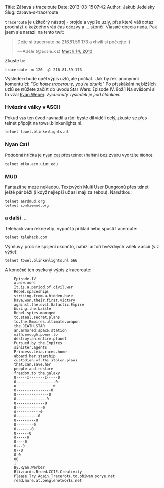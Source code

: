 Title: Zábava s traceroute
Date: 2013-03-15 07:42
Author: Jakub Jedelsky
Slug: zabava-s-traceroute

`traceroute` je užitečný nástroj - projde a vypíše uzly, přes které váš
dotaz prochází, u každého vrátí čas odezvy a ... skončí. Vlastně docela
nuda. Pak jsem ale narazil na tento twít:

<blockquote class="twitter-tweet"><p>Dejte si traceroute na 216.81.59.173 a chvíli si počkejte :)</p>&mdash; Adéla (@adela_cz) <a href="https://twitter.com/adela_cz/statuses/312287606052380672">March 14, 2013</a></blockquote>
<script async src="//platform.twitter.com/widgets.js" charset="utf-8"></script>
  
Zkuste to:
```text
traceroute -m 120 -q1 216.81.59.173
```

Výsledem bude opět výpis uzlů, ale počkat.. Jak by řekl anonymní
komentující: *"Go home traceroute, you're drunk!"* Po přeskákání
nejblžších uzlů se můžete začíst do úvodu Star Wars: Episode IV. Boží!
Na svědomí si to vzal [Ryan Weber][]. *Vycucnutý výsledek je pod
článkem.*

### Hvězdné války v ASCII

Pokud vás ten úvod navnadil a rádi byste díl viděli celý, zkuste se přes
telnet připojit na towel.blinkenlights.nl.

```text
telnet towel.blinkenlights.nl
```

### Nyan Cat!

Podobná hříčka je [nyan cat][] přes telnet (ňaňání bez zvuku vydržíte
dloho):

```text
telnet miku.acm.uiuc.edu
```

### MUD

Fantazii se meze nekladou. Textových Multi User Dungeonů přes telnet
ještě pár běží (i když nejlepší už asi mají za sebou). Namátkou:

```text
telnet aardmud.org
telnet zombiemud.org
```

### a další ...

Telehack vám řekne vtip, vypočítá příklad nebo spustí traceroute:

```text
telnet telehack.com
```

Výmluvy, proč se spojení ukončilo, nabízí autoři hvězdných válek v ascii
(viz výše):

```text
telnet towel.blinkenlights.nl 666
```

A konečně ten osekaný výpis z traceroute:

```text
    Episode.IV
    A.NEW.HOPE
    It.is.a.period.of.civil.war
    Rebel.spaceships
    striking.from.a.hidden.base
    have.won.their.first.victory
    against.the.evil.Galactic.Empire
    During.the.battle
    Rebel.spies.managed
    to.steal.secret.plans
    to.the.Empires.ultimate.weapon
    the.DEATH.STAR
    an.armored.space.station
    with.enough.power.to
    destroy.an.entire.planet
    Pursued.by.the.Empires
    sinister.agents
    Princess.Leia.races.home
    aboard.her.starship
    custodian.of.the.stolen.plans
    that.can.save.her
    people.and.restore
    freedom.to.the.galaxy
    0-----I-------I-----0
    0------------------0
    0-----------------0
    0----------------0
    0---------------0
    0--------------0
    0-------------0
    0------------0
    0-----------0
    0----------0
    0---------0
    0--------0
    0-------0
    0------0
    0-----0
    0----0
    0---0
    0--0
    0-0
    00
    I
    By.Ryan.Werber
    Blizzards.Breed.CCIE.Creativity
    Please.Try.Again.Tracerote.to.obiwan.scrye.net
    read.more.at.beaglenetworks.net
```

  [Ryan Weber]: http://beaglenetworks.net/post/42707829171/star-wars-traceroute
    "Star Wars Traceroute"
  [nyan cat]: http://www.youtube.com/watch?v=QH2-TGUlwu4 "Nyan Cat"
